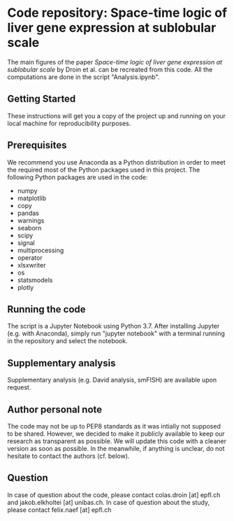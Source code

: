 # Code repository: Space-time logic of liver gene expression at sublobular scale
The main figures of the paper *Space-time logic of liver gene expression at sublobular scale* by Droin et al. can be recreated from this code. All the computations are done in the script "Analysis.ipynb".

## Getting Started
These instructions will get you a copy of the project up and running on your local machine for reproducibility purposes.

## Prerequisites
We recommend you use Anaconda as a Python distribution in order to meet the required most of the Python packages used in this project. The following Python packages are used in the code:

* numpy
* matplotlib
* copy
* pandas
* warnings
* seaborn
* scipy
* signal
* multiprocessing
* operator
* xlsxwriter
* os
* statsmodels
* plotly

## Running the code
The script is a Jupyter Notebook using Python 3.7. After installing Jupyter (e.g. with Anaconda), simply run "jupyter notebook" with a terminal running in the repository and select the notebook.

## Supplementary analysis
Supplementary analysis (e.g. David analysis, smFISH) are available upon request.

## Author personal note
The code may not be up to PEP8 standards as it was intially not supposed to be shared. However, we decided to make it publicly available to keep our research as transparent as possible. We will update this code with a cleaner version as soon as possible. In the meanwhile, if anything is unclear, do not hesitate to contact the authors (cf. below).

## Question
In case of question about the code, please contact colas.droin [at] epfl.ch and jakob.elkholtei [at] unibas.ch. In case of question about the study, please contact felix.naef [at] epfl.ch

